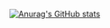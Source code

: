 
[![Anurag's GitHub stats](https://github-readme-stats.vercel.app/api?username=Javi3Code&count_private=true&&show_icons=true)](https://github.com/anuraghazra/github-readme-stats)
